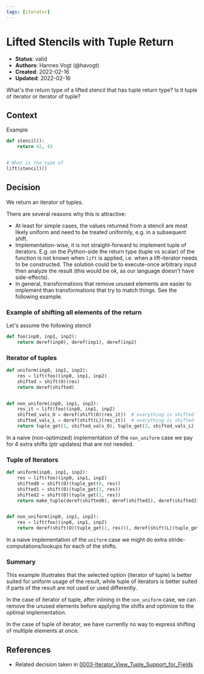 ```yaml
---
tags: [iterator]
---
```


# Lifted Stencils with Tuple Return

- **Status**: valid
- **Authors**: Hannes Vogt (@havogt)
- **Created**: 2022-02-16
- **Updated**: 2022-02-16

What's the return type of a lifted stencil that has tuple return type? Is it tuple of iterator or iterator of tuple?

## Context

Example

```python
def stencil():
    return 42, 43


# What is the type of
lift(stencil)()
```

## Decision

We return an iterator of tuples.

There are several reasons why this is attractive:

- At least for simple cases, the values returned from a stencil are most likely uniform and need to be treated uniformly, e.g. in a subsequent shift.
- Implementation-wise, it is not straight-forward to implement tuple of iterators. E.g. on the Python-side the return type (tuple vs scalar) of the function is not known when `lift` is applied, i.e. when a lift-iterator needs to be constructed. The solution could be to execute-once arbitrary input then analyze the result (this would be ok, as our language doesn't have side-effects).
- In general, transformations that remove unused elements are easier to implement than transformations that try to match things. See the following example.

### Example of shifting all elements of the return

Let's assume the following stencil

```python
def foo(inp0, inp1, inp2):
    return deref(inp0), deref(inp1), deref(inp2)
```

### Iterator of tuples

```python
def uniform(inp0, inp1, inp2):
    res = lift(foo)(inp0, inp1, inp2)
    shifted = shift(O)(res)
    return deref(shifted)


def non_uniform(inp0, inp1, inp2):
    res_it = lift(foo)(inp0, inp1, inp2)
    shifted_vals_O = deref(shift(O)(res_it))  # everything is shifted
    shifted_vals_L = deref(shift(L)(res_it))  # everything is shifted
    return tuple_get(1, shifted_vals_O), tuple_get(2, shifted_vals_L)  # we throw away element 0
```

In a naive (non-optimized) implementation of the `non_uniform` case we pay for 4 extra shifts (ptr updates) that are not needed.

### Tuple of Iterators

```python
def uniform(inp0, inp1, inp2):
    res = lift(foo)(inp0, inp1, inp2)
    shifted0 = shift(O)(tuple_get(0, res))
    shifted1 = shift(O)(tuple_get(1, res))
    shifted2 = shift(O)(tuple_get(2, res))
    return make_tuple(deref(shifted0), deref(shifted1), deref(shifted2))


def non_uniform(inp0, inp1, inp2):
    res = lift(foo)(inp0, inp1, inp2)
    return deref(shift(O)(tuple_get(1, res))), deref(shift(L)(tuple_get(2, res)))
```

In a naive implementation of the `uniform` case we might do extra stride-computations/lookups for each of the shifts.

### Summary

This example illustrates that the selected option (iterator of tuple) is better suited for uniform usage of the result, while tuple of iterators is better suited if parts of the result are not used or used differently.

In the case of iterator of tuple, after inlining in the `non_uniform` case, we can remove the unused elements before applying the shifts and optimize to the optimal implementation.

In the case of tuple of iterator, we have currently no way to express shifting of multiple elements at once.

## References <!-- optional -->

- Related decision taken in [0003-Iterator_View_Tuple_Support_for_Fields](0003-Iterator_View_Tuple_Support_for_Fields.md)
